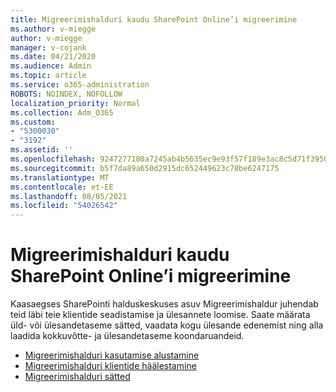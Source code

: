 ```yaml
---
title: Migreerimishalduri kaudu SharePoint Online’i migreerimine
ms.author: v-miegge
author: v-miegge
manager: v-cojank
ms.date: 04/21/2020
ms.audience: Admin
ms.topic: article
ms.service: o365-administration
ROBOTS: NOINDEX, NOFOLLOW
localization_priority: Normal
ms.collection: Adm_O365
ms.custom:
- "5300030"
- "3192"
ms.assetid: ''
ms.openlocfilehash: 9247277180a7245ab4b5635ec9e93f57f189e3ac8c5d71f39505616ff4cf0603
ms.sourcegitcommit: b5f7da89a650d2915dc652449623c78be6247175
ms.translationtype: MT
ms.contentlocale: et-EE
ms.lasthandoff: 08/05/2021
ms.locfileid: "54026542"
---
```

# <a name="migrating-to-sharepoint-online-via-migration-manager"></a>Migreerimishalduri kaudu SharePoint Online’i migreerimine

Kaasaegses SharePointi halduskeskuses asuv Migreerimishaldur juhendab teid läbi teie klientide seadistamise ja ülesannete loomise. Saate määrata üld- või ülesandetaseme sätted, vaadata kogu ülesande edenemist ning alla laadida kokkuvõtte- ja ülesandetaseme koondaruandeid.

* [Migreerimishalduri kasutamise alustamine](https://docs.microsoft.com/sharepointmigration/mm-get-started)
* [Migreerimishalduri klientide häälestamine](https://docs.microsoft.com/sharepointmigration/mm-setup-clients)
* [Migreerimishalduri sätted](https://docs.microsoft.com/sharepointmigration/mm-settings)